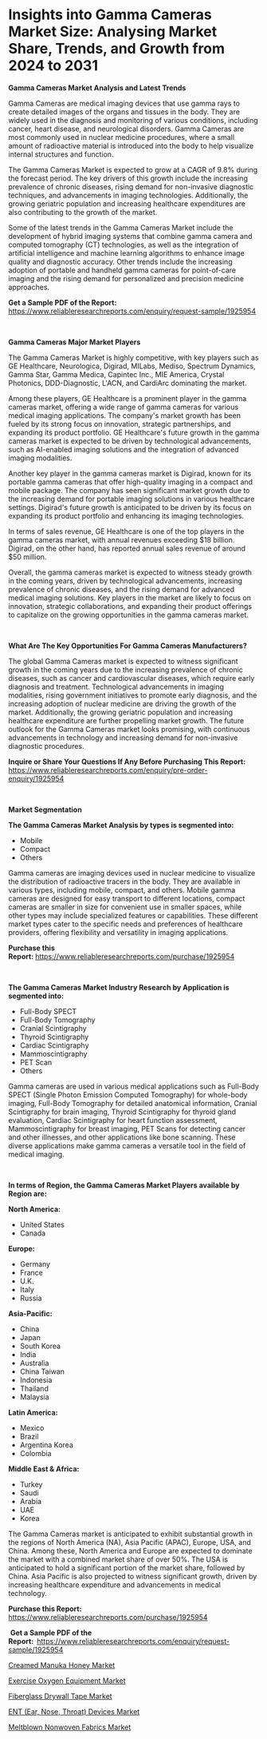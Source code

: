 <p><h1>Insights into Gamma Cameras Market Size: Analysing Market Share, Trends, and Growth from 2024 to 2031</h1></p><p><strong>Gamma Cameras Market Analysis and Latest Trends</strong></p>
<p><p>Gamma Cameras are medical imaging devices that use gamma rays to create detailed images of the organs and tissues in the body. They are widely used in the diagnosis and monitoring of various conditions, including cancer, heart disease, and neurological disorders. Gamma Cameras are most commonly used in nuclear medicine procedures, where a small amount of radioactive material is introduced into the body to help visualize internal structures and function.</p><p>The Gamma Cameras Market is expected to grow at a CAGR of 9.8% during the forecast period. The key drivers of this growth include the increasing prevalence of chronic diseases, rising demand for non-invasive diagnostic techniques, and advancements in imaging technologies. Additionally, the growing geriatric population and increasing healthcare expenditures are also contributing to the growth of the market.</p><p>Some of the latest trends in the Gamma Cameras Market include the development of hybrid imaging systems that combine gamma camera and computed tomography (CT) technologies, as well as the integration of artificial intelligence and machine learning algorithms to enhance image quality and diagnostic accuracy. Other trends include the increasing adoption of portable and handheld gamma cameras for point-of-care imaging and the rising demand for personalized and precision medicine approaches.</p></p>
<p><strong>Get a Sample PDF of the Report:&nbsp;</strong> <a href="https://www.reliableresearchreports.com/enquiry/request-sample/1925954">https://www.reliableresearchreports.com/enquiry/request-sample/1925954</a></p>
<p>&nbsp;</p>
<p><strong>Gamma Cameras Major Market Players</strong></p>
<p><p>The Gamma Cameras Market is highly competitive, with key players such as GE Healthcare, Neurologica, Digirad, MILabs, Mediso, Spectrum Dynamics, Gamma Star, Gamma Medica, Capintec Inc., MIE America, Crystal Photonics, DDD-Diagnostic, L'ACN, and CardiArc dominating the market.</p><p>Among these players, GE Healthcare is a prominent player in the gamma cameras market, offering a wide range of gamma cameras for various medical imaging applications. The company's market growth has been fueled by its strong focus on innovation, strategic partnerships, and expanding its product portfolio. GE Healthcare's future growth in the gamma cameras market is expected to be driven by technological advancements, such as AI-enabled imaging solutions and the integration of advanced imaging modalities.</p><p>Another key player in the gamma cameras market is Digirad, known for its portable gamma cameras that offer high-quality imaging in a compact and mobile package. The company has seen significant market growth due to the increasing demand for portable imaging solutions in various healthcare settings. Digirad's future growth is anticipated to be driven by its focus on expanding its product portfolio and enhancing its imaging technologies.</p><p>In terms of sales revenue, GE Healthcare is one of the top players in the gamma cameras market, with annual revenues exceeding $18 billion. Digirad, on the other hand, has reported annual sales revenue of around $50 million.</p><p>Overall, the gamma cameras market is expected to witness steady growth in the coming years, driven by technological advancements, increasing prevalence of chronic diseases, and the rising demand for advanced medical imaging solutions. Key players in the market are likely to focus on innovation, strategic collaborations, and expanding their product offerings to capitalize on the growing opportunities in the gamma cameras market.</p></p>
<p>&nbsp;</p>
<p><strong>What Are The Key Opportunities For Gamma Cameras Manufacturers?</strong></p>
<p><p>The global Gamma Cameras market is expected to witness significant growth in the coming years due to the increasing prevalence of chronic diseases, such as cancer and cardiovascular diseases, which require early diagnosis and treatment. Technological advancements in imaging modalities, rising government initiatives to promote early diagnosis, and the increasing adoption of nuclear medicine are driving the growth of the market. Additionally, the growing geriatric population and increasing healthcare expenditure are further propelling market growth. The future outlook for the Gamma Cameras market looks promising, with continuous advancements in technology and increasing demand for non-invasive diagnostic procedures.</p></p>
<p><strong>Inquire or Share Your Questions If Any Before Purchasing This Report:</strong> <a href="https://www.reliableresearchreports.com/enquiry/pre-order-enquiry/1925954">https://www.reliableresearchreports.com/enquiry/pre-order-enquiry/1925954</a></p>
<p>&nbsp;</p>
<p><strong>Market Segmentation</strong></p>
<p><strong>The Gamma Cameras Market Analysis by types is segmented into:</strong></p>
<p><ul><li>Mobile</li><li>Compact</li><li>Others</li></ul></p>
<p><p>Gamma cameras are imaging devices used in nuclear medicine to visualize the distribution of radioactive tracers in the body. They are available in various types, including mobile, compact, and others. Mobile gamma cameras are designed for easy transport to different locations, compact cameras are smaller in size for convenient use in smaller spaces, while other types may include specialized features or capabilities. These different market types cater to the specific needs and preferences of healthcare providers, offering flexibility and versatility in imaging applications.</p></p>
<p><strong>Purchase this Report:&nbsp;</strong><a href="https://www.reliableresearchreports.com/purchase/1925954">https://www.reliableresearchreports.com/purchase/1925954</a></p>
<p>&nbsp;</p>
<p><strong>The Gamma Cameras Market Industry Research by Application is segmented into:</strong></p>
<p><ul><li>Full-Body SPECT</li><li>Full-Body Tomography</li><li>Cranial Scintigraphy</li><li>Thyroid Scintigraphy</li><li>Cardiac Scintigraphy</li><li>Mammoscintigraphy</li><li>PET Scan</li><li>Others</li></ul></p>
<p><p>Gamma cameras are used in various medical applications such as Full-Body SPECT (Single Photon Emission Computed Tomography) for whole-body imaging, Full-Body Tomography for detailed anatomical information, Cranial Scintigraphy for brain imaging, Thyroid Scintigraphy for thyroid gland evaluation, Cardiac Scintigraphy for heart function assessment, Mammoscintigraphy for breast imaging, PET Scans for detecting cancer and other illnesses, and other applications like bone scanning. These diverse applications make gamma cameras a versatile tool in the field of medical imaging.</p></p>
<p>&nbsp;</p>
<p><strong>In terms of Region, the Gamma Cameras Market Players available by Region are:</strong></p>
<p>
    <p> <strong> North America: </strong>
        <ul>
            <li>United States</li>
            <li>Canada</li>
        </ul>
        </p> 
    <p> <strong> Europe: </strong>
        <ul>
            <li>Germany</li>
            <li>France</li>
            <li>U.K.</li>
            <li>Italy</li>
            <li>Russia</li>
        </ul>
        </p> 
    <p> <strong> Asia-Pacific: </strong>
        <ul>
            <li>China</li>
            <li>Japan</li>
            <li>South Korea</li>
            <li>India</li>
            <li>Australia</li>
            <li>China Taiwan</li>
            <li>Indonesia</li>
            <li>Thailand</li>
            <li>Malaysia</li>
        </ul>
        </p> 
    <p> <strong> Latin America: </strong>
        <ul>
            <li>Mexico</li>
            <li>Brazil</li>
            <li>Argentina Korea</li>
            <li>Colombia</li>
        </ul>
        </p> 
    <p> <strong> Middle East & Africa: </strong>
        <ul>
            <li>Turkey</li>
            <li>Saudi</li>
            <li>Arabia</li>
            <li>UAE</li>
            <li>Korea</li>
        </ul>
    </p>
    </p>
<p><p>The Gamma Cameras market is anticipated to exhibit substantial growth in the regions of North America (NA), Asia Pacific (APAC), Europe, USA, and China. Among these, North America and Europe are expected to dominate the market with a combined market share of over 50%. The USA is anticipated to hold a significant portion of the market share, followed by China. Asia Pacific is also projected to witness significant growth, driven by increasing healthcare expenditure and advancements in medical technology.</p></p>
<p><strong>Purchase this Report: </strong><a href="https://www.reliableresearchreports.com/purchase/1925954">https://www.reliableresearchreports.com/purchase/1925954</a></p>
<p>&nbsp;<strong>Get a Sample PDF of the Report:&nbsp;&nbsp;</strong><a href="https://www.reliableresearchreports.com/enquiry/request-sample/1925954">https://www.reliableresearchreports.com/enquiry/request-sample/1925954</a></p>
<p><strong></strong></p>
<p><p><a href="https://view.publitas.com/reportprime-1/creamed-manuka-honey-market-size-global-industry-overview-market-segmentation-and-forecast-2024-to-2031/">Creamed Manuka Honey Market</a></p><p><a href="https://pretty-mail-caf.notion.site/Exercise-Oxygen-Equipment-Market-Analysis-Examines-its-Scope-on-Growth-Opportunities-and-Forecasted-1ca433a13f624235b5b2e86d60450bb5">Exercise Oxygen Equipment Market</a></p><p><a href="https://view.publitas.com/reportprime-1/fiberglass-drywall-tape-market-centers-on-aspects-such-as-market-growth-market-share-market-opportunity-and-projected-forecasts-spanning-from-2024-to-2031/">Fiberglass Drywall Tape Market</a></p><p><a href="https://flame-sidecar-702.notion.site/ENT-Ear-Nose-Throat-Devices-Market-Research-Report-The-Key-To-Successful-Business-Strategy-Fore-277de65e03a44528bea47808e9b6d42f">ENT (Ear, Nose, Throat) Devices Market</a></p><p><a href="https://full-wildebeest-80b.notion.site/Meltblown-Nonwoven-Fabrics-Market-Offers-Provide-Insightful-Data-for-the-Time-Period-from-2024-to-20-c29181294dbd457597b62b43c3e34e77">Meltblown Nonwoven Fabrics Market</a></p></p>